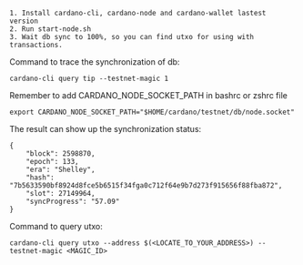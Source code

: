 ```
1. Install cardano-cli, cardano-node and cardano-wallet lastest version
2. Run start-node.sh
3. Wait db sync to 100%, so you can find utxo for using with transactions.
```

Command to trace the synchronization of db:

```
cardano-cli query tip --testnet-magic 1
```

Remember to add CARDANO_NODE_SOCKET_PATH in bashrc or zshrc file

```
export CARDANO_NODE_SOCKET_PATH="$HOME/cardano/testnet/db/node.socket"
```

The result can show up the synchronization status:

```
{
    "block": 2598870,
    "epoch": 133,
    "era": "Shelley",
    "hash": "7b5633590bf8924d8fce5b6515f34fga0c712f64e9b7d273f915656f88fba872",
    "slot": 27149964,
    "syncProgress": "57.09"
}
```

Command to query utxo:

```
cardano-cli query utxo --address $(<LOCATE_TO_YOUR_ADDRESS>) --testnet-magic <MAGIC_ID>
```
